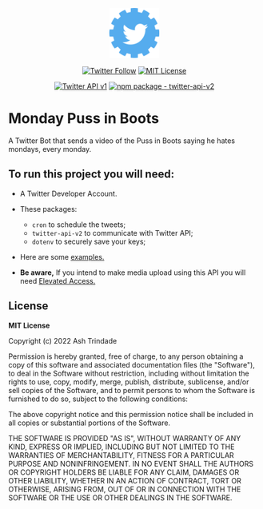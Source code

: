 <p align="center"><img src="./media/twitter-api-logo.png" width="100"></p>
<p align="center">
<a href="https://twitter.com/mondaygato"><img alt="Twitter Follow" src="https://img.shields.io/badge/Twitter-%40mondaygato-blue"></a>
<a href="https://github.com/ashtrindade/monday-puss-in-boots/blob/main/LICENSE.md"><img alt="MIT License" src="https://img.shields.io/apm/l/atomic-design-ui.svg?"></a>
</p>
<p align="center">
<a href="https://developer.twitter.com/en/docs/twitter-api/v1"><img alt="Twitter API v1" src="https://img.shields.io/endpoint?url=https%3A%2F%2Ftwbadges.glitch.me%2Fbadges%2Fstandard"></a>
<a href="https://www.npmjs.com/package/twitter-api-v2"><img alt="npm package - twitter-api-v2" src="https://img.shields.io/badge/npm--package-twitter--api--v2-orange"></a>
</p>

# Monday Puss in Boots
A Twitter Bot that sends a video of the Puss in Boots saying he hates mondays, every monday.


## To run this project you will need:

- A Twitter Developer Account.
- These packages:

    - `cron` to schedule the tweets;
    - `twitter-api-v2` to communicate with Twitter API;
    - `dotenv` to securely save your keys;

- Here are some <a href="https://github.com/PLhery/node-twitter-api-v2/blob/master/doc/examples.md">examples.</a>
- **Be aware,** If you intend to make media upload using this API you will need <a href="https://developer.twitter.com/en/portal/products/elevated">Elevated Access.</a>


## License
**MIT License**

Copyright (c) 2022 Ash Trindade

Permission is hereby granted, free of charge, to any person obtaining a copy of this software and associated documentation files (the "Software"), to deal in the Software without restriction, including without limitation the rights to use, copy, modify, merge, publish, distribute, sublicense, and/or sell copies of the Software, and to permit persons to whom the Software is furnished to do so, subject to the following conditions:

The above copyright notice and this permission notice shall be included in all copies or substantial portions of the Software.

THE SOFTWARE IS PROVIDED "AS IS", WITHOUT WARRANTY OF ANY KIND, EXPRESS OR IMPLIED, INCLUDING BUT NOT LIMITED TO THE WARRANTIES OF MERCHANTABILITY, FITNESS FOR A PARTICULAR PURPOSE AND NONINFRINGEMENT. IN NO EVENT SHALL THE AUTHORS OR COPYRIGHT HOLDERS BE LIABLE FOR ANY CLAIM, DAMAGES OR OTHER LIABILITY, WHETHER IN AN ACTION OF CONTRACT, TORT OR OTHERWISE, ARISING FROM, OUT OF OR IN CONNECTION WITH THE SOFTWARE OR THE USE OR OTHER DEALINGS IN THE SOFTWARE.
